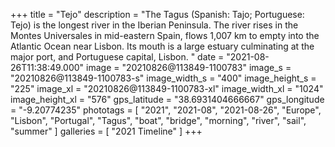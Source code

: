 +++
title = "Tejo"
description = "The Tagus (Spanish: Tajo; Portuguese: Tejo) is the longest river in the Iberian Peninsula. The river rises in the Montes Universales in mid-eastern Spain, flows 1,007 km to empty into the Atlantic Ocean near Lisbon. Its mouth is a large estuary culminating at the major port, and Portuguese capital, Lisbon. "
date = "2021-08-26T11:38:49.000"
image = "20210826@113849-1100783"
image_s = "20210826@113849-1100783-s"
image_width_s = "400"
image_height_s = "225"
image_xl = "20210826@113849-1100783-xl"
image_width_xl = "1024"
image_height_xl = "576"
gps_latitude = "38.6931404666667"
gps_longitude = "-9.20774235"
phototags = [ "2021", "2021-08", "2021-08-26", "Europe", "Lisbon", "Portugal", "Tagus", "boat", "bridge", "morning", "river", "sail", "summer" ]
galleries = [ "2021 Timeline" ]
+++
